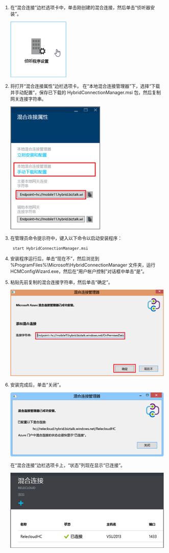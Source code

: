 
1. 在“混合连接”边栏选项卡中，单击刚创建的混合连接，然后单击“侦听器安装”。
   
    ![单击侦听器安装](./media/app-service-hybrid-connections-manager-install/D04ClickListenerSetup.png)
2. 将打开“混合连接属性”边栏选项卡。 在“本地混合连接管理器”下，选择“下载并手动配置”，保存已下载的 HybridConnectionManager.msi 包，然后复制网关连接字符串。
   
    ![单击此处进行安装](./media/app-service-hybrid-connections-manager-install/D05ClickToInstallHCM.png)
3. 在管理员命令提示符中，键入以下命令以启动安装程序：
   
        start HybridConnectionManager.msi
4. 安装程序运行后，单击“现在不”，然后浏览到 %ProgramFiles%\Microsoft\HybridConnectionManager 文件夹，运行 HCMConfigWizard.exe，然后在“用户帐户控制”对话框中单击“是”。
5. 粘贴先前复制的混合连接字符串，然后单击“确定”。 
   
    ![安装](./media/app-service-hybrid-connections-manager-install/D08aHCMInstallManual.png)
6. 安装完成后，单击“关闭”。
   
    ![单击关闭](./media/app-service-hybrid-connections-manager-install/D09HCMInstallComplete.png)
   
    在“混合连接”边栏选项卡上，“状态”列现在显示“已连接”。 
   
    ![已连接状态](./media/app-service-hybrid-connections-manager-install/D10HCStatusConnected.png)



<!--HONumber=Nov16_HO3-->


